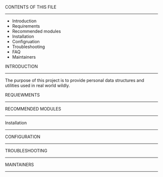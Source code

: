 CONTENTS OF THIS FILE

-------------------------
* Introduction
* Requirements
* Recommended modules
* Installation
* Configruation
* Troubleshooting
* FAQ
* Maintainers



INTRODUCTION

-------------------------

The purpose of this project is to provide personal data structures and utilities used in real world wildly.



REQUIEWMENTS

-------------------------






RECOMMENDED MODULES

-------------------------




Installation

-------------------------



CONFIGURATION

-------------------------




TROUBLESHOOTING

------------------------





MAINTAINERS

------------------------














